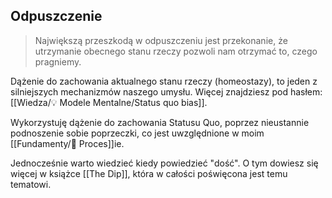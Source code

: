 ## Odpuszczenie
> Największą przeszkodą w odpuszczeniu jest przekonanie, że utrzymanie obecnego stanu rzeczy pozwoli nam otrzymać to, czego pragniemy. 

Dążenie do zachowania aktualnego stanu rzeczy (homeostazy), to jeden z silniejszych mechanizmów naszego umysłu. Więcej znajdziesz pod hasłem:[[Wiedza/💡 Modele Mentalne/Status quo bias]].

Wykorzystuję dążenie do zachowania Statusu Quo, poprzez nieustannie podnoszenie sobie poprzeczki, co jest uwzględnione w moim [[Fundamenty/💫 Proces]]ie.

Jednocześnie warto wiedzieć kiedy powiedzieć "dość". O tym dowiesz się więcej w książce [[The Dip]], która w całości poświęcona jest temu tematowi.

